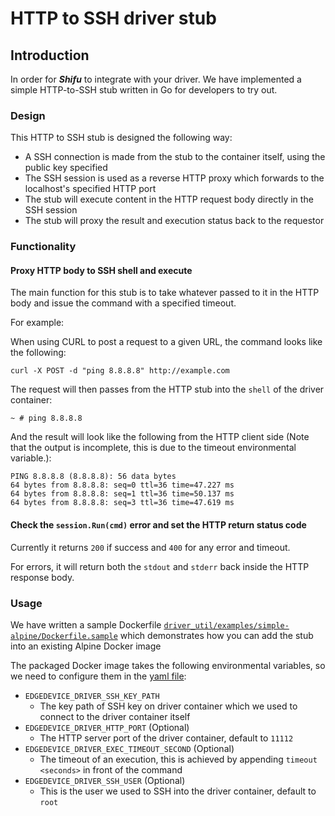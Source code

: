 # HTTP to SSH driver stub
## Introduction
In order for ***Shifu*** to integrate with your driver. We have implemented a simple HTTP-to-SSH stub written in Go for developers to try out.

### Design
This HTTP to SSH stub is designed the following way:
- A SSH connection is made from the stub to the container itself, using the public key specified
- The SSH session is used as a reverse HTTP proxy which forwards to the localhost's specified HTTP port
- The stub will execute content in the HTTP request body directly in the SSH session
- The stub will proxy the result and execution status back to the requestor

### Functionality
#### Proxy HTTP body to SSH shell and execute
The main function for this stub is to take whatever passed to it in the HTTP body and issue the command with a specified timeout.

For example:

When using CURL to post a request to a given URL, the command looks like the following:

`curl -X POST -d "ping 8.8.8.8" http://example.com`

The request will then passes from the HTTP stub into the `shell` of the driver container:

`~ # ping 8.8.8.8`

And the result will look like the following from the HTTP client side (Note that the output is incomplete, this is due to the timeout environmental variable.):

```
PING 8.8.8.8 (8.8.8.8): 56 data bytes
64 bytes from 8.8.8.8: seq=0 ttl=36 time=47.227 ms
64 bytes from 8.8.8.8: seq=1 ttl=36 time=50.137 ms
64 bytes from 8.8.8.8: seq=3 ttl=36 time=47.619 ms
```

#### Check the `session.Run(cmd)` error and set the HTTP return status code
Currently it returns `200` if success and `400` for any error and timeout.

For errors, it will return both the `stdout` and `stderr` back inside the HTTP response body.

### Usage
We have written a sample Dockerfile [`driver_util/examples/simple-alpine/Dockerfile.sample`](/driver_util/examples/simple-alpine/Dockerfile.sample) which demonstrates how you can add the stub into an existing Alpine Docker image

The packaged Docker image takes the following environmental variables, so we need to configure them in the [yaml file](/driver_util/examples/simple-alpine/driver.yaml):
- `EDGEDEVICE_DRIVER_SSH_KEY_PATH`
  - The key path of SSH key on driver container which we used to connect to the driver container itself
- `EDGEDEVICE_DRIVER_HTTP_PORT` (Optional)
  - The HTTP server port of the driver container, default to `11112`
- `EDGEDEVICE_DRIVER_EXEC_TIMEOUT_SECOND` (Optional)
  - The timeout of an execution, this is achieved by appending `timeout <seconds>` in front of the command
- `EDGEDEVICE_DRIVER_SSH_USER` (Optional)
  - This is the user we used to SSH into the driver container, default to `root`
 